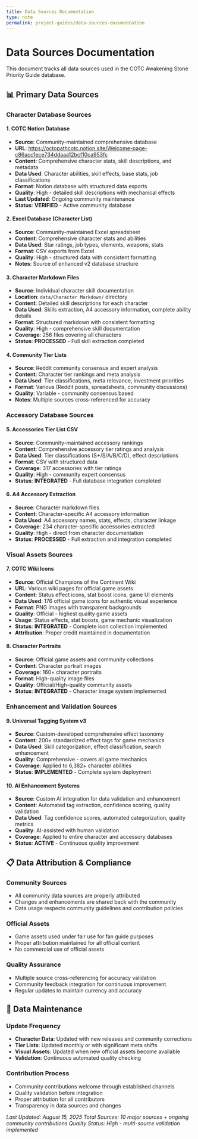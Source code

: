 ```yaml
---
title: Data Sources Documentation
type: note
permalink: project-guides/data-sources-documentation
---
```


# Data Sources Documentation

This document tracks all data sources used in the COTC Awakening Stone Priority Guide database.

## 📊 Primary Data Sources

### Character Database Sources

#### 1. **COTC Notion Database**
- **Source**: Community-maintained comprehensive database
- **URL**: https://octopathcotc.notion.site/Welcome-page-c86acc1ece734ddaaa12bcf10ca953fc
- **Content**: Comprehensive character stats, skill descriptions, and metadata
- **Data Used**: Character abilities, skill effects, base stats, job classifications
- **Format**: Notion database with structured data exports
- **Quality**: High - detailed skill descriptions with mechanical effects
- **Last Updated**: Ongoing community maintenance
- **Status**: **VERIFIED** - Active community database

#### 2. **Excel Database (Character List)**
- **Source**: Community-maintained Excel spreadsheet
- **Content**: Comprehensive character stats and abilities
- **Data Used**: Star ratings, job types, elements, weapons, stats
- **Format**: CSV exports from Excel
- **Quality**: High - structured data with consistent formatting
- **Notes**: Source of enhanced v2 database structure

#### 3. **Character Markdown Files**
- **Source**: Individual character skill documentation
- **Location**: `data/Character Markdown/` directory
- **Content**: Detailed skill descriptions for each character
- **Data Used**: Skills extraction, A4 accessory information, complete ability details
- **Format**: Structured markdown with consistent formatting
- **Quality**: High - comprehensive skill documentation
- **Coverage**: 256 files covering all characters
- **Status**: **PROCESSED** - Full skill extraction completed

#### 4. **Community Tier Lists**
- **Source**: Reddit community consensus and expert analysis
- **Content**: Character tier rankings and meta analysis
- **Data Used**: Tier classifications, meta relevance, investment priorities
- **Format**: Various (Reddit posts, spreadsheets, community discussions)
- **Quality**: Variable - community consensus based
- **Notes**: Multiple sources cross-referenced for accuracy

### Accessory Database Sources

#### 5. **Accessories Tier List CSV**
- **Source**: Community-maintained accessory rankings
- **Content**: Comprehensive accessory tier ratings and analysis
- **Data Used**: Tier classifications (S+/S/A/B/C/D), effect descriptions
- **Format**: CSV with structured data
- **Coverage**: 317 accessories with tier ratings
- **Quality**: High - community expert consensus
- **Status**: **INTEGRATED** - Full database integration completed

#### 6. **A4 Accessory Extraction**
- **Source**: Character markdown files
- **Content**: Character-specific A4 accessory information
- **Data Used**: A4 accessory names, stats, effects, character linkage
- **Coverage**: 234 character-specific accessories extracted
- **Quality**: High - direct from character documentation
- **Status**: **PROCESSED** - Full extraction and integration completed

### Visual Assets Sources

#### 7. **COTC Wiki Icons**
- **Source**: Official Champions of the Continent Wiki
- **URL**: Various wiki pages for official game assets
- **Content**: Status effect icons, stat boost icons, game UI elements
- **Data Used**: 176 official game icons for authentic visual experience
- **Format**: PNG images with transparent backgrounds
- **Quality**: Official - highest quality game assets
- **Usage**: Status effects, stat boosts, game mechanic visualization
- **Status**: **INTEGRATED** - Complete icon collection implemented
- **Attribution**: Proper credit maintained in documentation

#### 8. **Character Portraits**
- **Source**: Official game assets and community collections
- **Content**: Character portrait images
- **Coverage**: 160+ character portraits
- **Format**: High-quality image files
- **Quality**: Official/High-quality community assets
- **Status**: **INTEGRATED** - Character image system implemented

### Enhancement and Validation Sources

#### 9. **Universal Tagging System v3**
- **Source**: Custom-developed comprehensive effect taxonomy
- **Content**: 200+ standardized effect tags for game mechanics
- **Data Used**: Skill categorization, effect classification, search enhancement
- **Quality**: Comprehensive - covers all game mechanics
- **Coverage**: Applied to 6,382+ character abilities
- **Status**: **IMPLEMENTED** - Complete system deployment

#### 10. **AI Enhancement Systems**
- **Source**: Custom AI integration for data validation and enhancement
- **Content**: Automated tag extraction, confidence scoring, quality validation
- **Data Used**: Tag confidence scores, automated categorization, quality metrics
- **Quality**: AI-assisted with human validation
- **Coverage**: Applied to entire character and accessory databases
- **Status**: **ACTIVE** - Continuous quality improvement

## 📋 Data Attribution & Compliance

### Community Sources
- All community data sources are properly attributed
- Changes and enhancements are shared back with the community
- Data usage respects community guidelines and contribution policies

### Official Assets
- Game assets used under fair use for fan guide purposes
- Proper attribution maintained for all official content
- No commercial use of official assets

### Quality Assurance
- Multiple source cross-referencing for accuracy validation
- Community feedback integration for continuous improvement
- Regular updates to maintain currency and accuracy

## 🔄 Data Maintenance

### Update Frequency
- **Character Data**: Updated with new releases and community corrections
- **Tier Lists**: Updated monthly or with significant meta shifts
- **Visual Assets**: Updated when new official assets become available
- **Validation**: Continuous automated quality checking

### Contribution Process
- Community contributions welcome through established channels
- Quality validation before integration
- Proper attribution for all contributors
- Transparency in data sources and changes

*Last Updated: August 15, 2025*
*Total Sources: 10 major sources + ongoing community contributions*
*Quality Status: High - multi-source validation implemented*